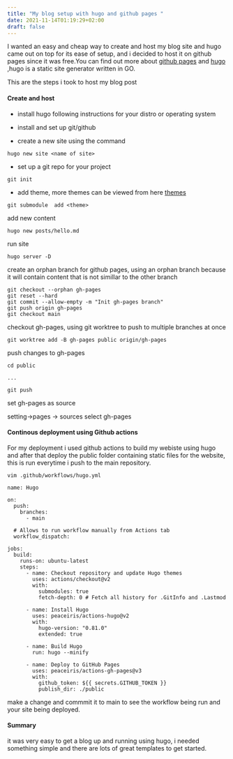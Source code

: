 ```yaml
---
title: "My blog setup with hugo and github pages "
date: 2021-11-14T01:19:29+02:00
draft: false
---
```



I wanted an easy and cheap way to create and host my blog site and hugo came out on top for its ease of setup, and i decided to host it on github pages since it was free.You can find out more about [github pages](https://pages.github.com/) and [hugo](https://gohugo.io/) ,hugo is a static site generator written in GO.

This are the steps i took to host my blog post

#### Create and host

- install hugo  following instructions for your distro or operating system 
- install and set up  git/github

- create a new site using the command 
```
hugo new site <name of site>

```

- set up a git repo for your project

```
git init

```
- add theme, more themes can be viewed from here [themes](https://themes.gohugo.io/)


```
git submodule  add <theme>

```

add new content
```
hugo new posts/hello.md

```
run site 

```
hugo server -D

```

create an orphan branch for github pages, using an orphan branch because it will contain content that is not simillar  to the other branch

```
git checkout --orphan gh-pages
git reset --hard
git commit --allow-empty -m "Init gh-pages branch"
git push origin gh-pages
git checkout main

```

checkout gh-pages, using git worktree to push to multiple branches at once

``` 
git worktree add -B gh-pages public origin/gh-pages

```

push changes to gh-pages

```
cd public 

...

git push

```
set gh-pages as source

setting->pages -> sources select gh-pages

#### Continous deployment using Github actions

For my deployment i used github actions to build my webiste using hugo and after that deploy the public folder containing 
static files for the website, this is run everytime i push to the main repository.

``` 
vim .github/workflows/hugo.yml
```
```
name: Hugo

on:
  push:
    branches:
      - main

  # Allows to run workflow manually from Actions tab
  workflow_dispatch:

jobs:
  build:
    runs-on: ubuntu-latest
    steps:
      - name: Checkout repository and update Hugo themes
        uses: actions/checkout@v2
        with:
          submodules: true
          fetch-depth: 0 # Fetch all history for .GitInfo and .Lastmod

      - name: Install Hugo
        uses: peaceiris/actions-hugo@v2
        with:
          hugo-version: "0.81.0"
          extended: true

      - name: Build Hugo
        run: hugo --minify

      - name: Deploy to GitHub Pages
        uses: peaceiris/actions-gh-pages@v3
        with:
          github_token: ${{ secrets.GITHUB_TOKEN }}
          publish_dir: ./public

```

make a change and commmit it to main to see the workflow being run and your site being deployed.

#### Summary
it was very easy to get a blog up and running using hugo, i needed something simple and there are lots of great templates to get started.
